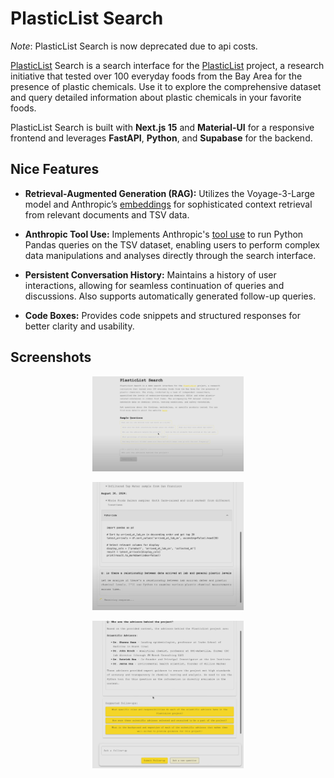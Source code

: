 # PlasticList Search

_Note_: PlasticList Search is now deprecated due to api costs.

[PlasticList]((https://frontend-ten-lac-57.vercel.app/)) Search is a search interface for the [PlasticList](https://www.plasticlist.org/) project, a research initiative that tested over 100 everyday foods from the Bay Area for the presence of plastic chemicals. Use it to explore the comprehensive dataset and query detailed information about plastic chemicals in your favorite foods.

PlasticList Search is built with **Next.js 15** and **Material-UI** for a responsive frontend and leverages **FastAPI**, **Python**, and **Supabase** for the backend.

## Nice Features

- **Retrieval-Augmented Generation (RAG):** Utilizes the Voyage-3-Large model and Anthropic’s [embeddings](https://docs.anthropic.com/en/docs/build-with-claude/embeddings) for sophisticated context retrieval from relevant documents and TSV data.
  
- **Anthropic Tool Use:** Implements Anthropic's [tool use](https://docs.anthropic.com/en/docs/build-with-claude/tool-use) to run Python Pandas queries on the TSV dataset, enabling users to perform complex data manipulations and analyses directly through the search interface.

- **Persistent Conversation History:** Maintains a history of user interactions, allowing for seamless continuation of queries and discussions. Also supports automatically generated follow-up queries.

- **Code Boxes:** Provides code snippets and structured responses for better clarity and usability.

## Screenshots

<p align="center">
  <img alt="Screenshot 1" src="./screenshot_1.png" width="48%">
</p>
<p align="center">
  <img alt="Screenshot 2" src="./screenshot_2.png" width="48%">
</p>
<p align="center">
  <img alt="Screenshot 3" src="./screenshot_3.png" width="48%">
</p>

